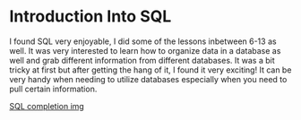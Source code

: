 # Introduction Into SQL

I found SQL very enjoyable, I did some of the lessons inbetween 6-13 as well. It was very interested to learn how to organize data in a database as well and grab different information from different databases. It was a bit tricky at first but after getting the hang of it, I found it very exciting! It can be very handy when needing to utilize databases especially when you need to pull certain information.

[SQL completion img](assets/sql.png)
